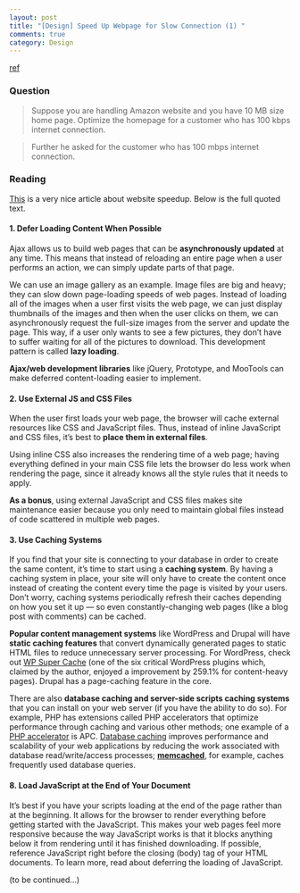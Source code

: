 ```yaml
---
layout: post
title: "[Design] Speed Up Webpage for Slow Connection (1) "
comments: true
category: Design
---
```


[ref](www.geeksforgeeks.org/amazon-interview-set-72-campus-sde-1)

### Question

> Suppose you are handling Amazon website and you have 10 MB size home page. Optimize the homepage for a customer who has 100 kbps internet connection.

> Further he asked for the customer who has 100 mbps internet connection.

### Reading

[This](http://sixrevisions.com/web-development/site-speed-performance/) is a very nice article about website speedup. Below is the full quoted text.

#### 1. Defer Loading Content When Possible

Ajax allows us to build web pages that can be **asynchronously updated** at any time. This means that instead of reloading an entire page when a user performs an action, we can simply update parts of that page.

We can use an image gallery as an example. Image files are big and heavy; they can slow down page-loading speeds of web pages. Instead of loading all of the images when a user first visits the web page, we can just display thumbnails of the images and then when the user clicks on them, we can asynchronously request the full-size images from the server and update the page. This way, if a user only wants to see a few pictures, they don’t have to suffer waiting for all of the pictures to download. This development pattern is called **lazy loading**.

**Ajax/web development libraries** like jQuery, Prototype, and MooTools can make deferred content-loading easier to implement.

#### 2. Use External JS and CSS Files

When the user first loads your web page, the browser will cache external resources like CSS and JavaScript files. Thus, instead of inline JavaScript and CSS files, it’s best to **place them in external files**.

Using inline CSS also increases the rendering time of a web page; having everything defined in your main CSS file lets the browser do less work when rendering the page, since it already knows all the style rules that it needs to apply.

**As a bonus**, using external JavaScript and CSS files makes site maintenance easier because you only need to maintain global files instead of code scattered in multiple web pages.

#### 3. Use Caching Systems

If you find that your site is connecting to your database in order to create the same content, it’s time to start using a **caching system**. By having a caching system in place, your site will only have to create the content once instead of creating the content every time the page is visited by your users. Don’t worry, caching systems periodically refresh their caches depending on how you set it up — so even constantly-changing web pages (like a blog post with comments) can be cached.

**Popular content management systems** like WordPress and Drupal will have **static caching features** that convert dynamically generated pages to static HTML files to reduce unnecessary server processing. For WordPress, check out [WP Super Cache](https://wordpress.org/plugins/wp-super-cache/) (one of the six critical WordPress plugins which, claimed by the author, enjoyed a improvement by 259.1% for content-heavy pages). Drupal has a page-caching feature in the core.

There are also **database caching and server-side scripts caching systems** that you can install on your web server (if you have the ability to do so). For example, PHP has extensions called PHP accelerators that optimize performance through caching and various other methods; one example of a [PHP accelerator](http://en.wikipedia.org/wiki/PHP_accelerator) is APC. [Database caching](http://en.wikipedia.org/wiki/Database_caching) improves performance and scalability of your web applications by reducing the work associated with database read/write/access processes; **[memcached](http://www.memcached.org/)**, for example, caches frequently used database queries.

#### 8. Load JavaScript at the End of Your Document

It’s best if you have your scripts loading at the end of the page rather than at the beginning. It allows for the browser to render everything before getting started with the JavaScript. This makes your web pages feel more responsive because the way JavaScript works is that it blocks anything below it from rendering until it has finished downloading. If possible, reference JavaScript right before the closing (body) tag of your HTML documents. To learn more, read about deferring the loading of JavaScript.

(to be continued...)
